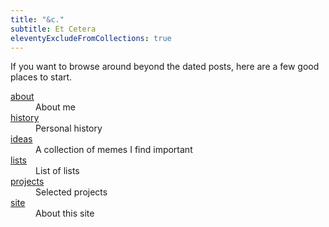 ```yaml
---
title: "&c."
subtitle: Et Cetera
eleventyExcludeFromCollections: true
---
```


If you want to browse around beyond the dated posts, here are a few good places to start.

<dt><a href="/about/" class="internal">about</a></dt>
<dd>About me</dd>

<dt><a href="/history/" class="internal">history</a></dt>
<dd>Personal history</dd>

<dt><a href="/ideas/" class="internal">ideas</a></dt>
<dd>A collection of memes I find important</dd>

<dt><a href="/lists/" class="internal">lists</a></dt>
<dd>List of lists</dd>

<dt><a href="/projects/" class="internal">projects</a></dt>
<dd>Selected projects</dd>

<dt><a href="/site/" class="internal">site</a></dt>
<dd>About this site</dd>
